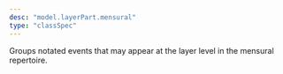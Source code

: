 ```yaml
---
desc: "model.layerPart.mensural"
type: "classSpec"
---
```


Groups notated events that may appear at the layer level in the mensural
repertoire.